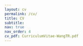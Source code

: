 ```yaml
---
layout: cv
permalink: /cv/
title: CV
subtitle: 
nav: true
nav_order: 4
cv_pdf: CurriculumVitae-WangTR.pdf
---
```

